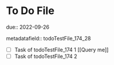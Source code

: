 # To Do File

due:: 2022-09-26

metadatafield:: todoTestFile_174\_28

- [ ] Task of todoTestFile_174 1 [[Query me]]
- [ ] Task of todoTestFile_174 2
